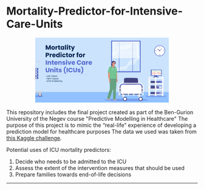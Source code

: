 # Mortality-Predictor-for-Intensive-Care-Units

<p align="center">
<img src="supplementary/0.png"  width=70%>
</p>

This repository includes the final project created as part of the Ben-Gurion University of the Negev course "Predictive Modelling in Healthcare"
The purpose of this project is to mimic the “real-life” experience of developing a prediction model for healthcare purposes
The data we used was taken from [this Kaggle challenge](https://www.kaggle.com/c/widsdatathon2020).

Potential uses of ICU mortality predictors:
1. Decide who needs to be admitted to the ICU
2. Assess the extent of the intervention measures that should be used
3. Prepare families towards end-of-life decisions


---



